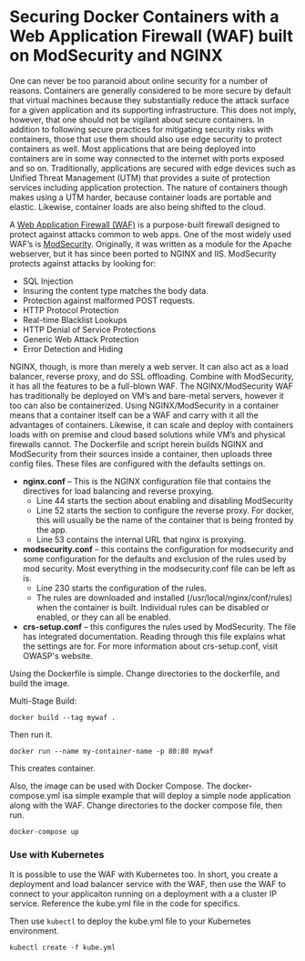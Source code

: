 Securing Docker Containers with a Web Application Firewall (WAF) built on ModSecurity and NGINX
====

One can never be too paranoid about online security for a number of reasons. Containers are generally considered to be more secure by default that virtual machines because they substantially reduce the attack surface for a given application and its supporting infrastructure. This does not imply, however, that one should not be vigilant about secure containers. In addition to following secure practices for mitigating security risks with containers, those that use them should also use edge security to protect containers as well. Most applications that are being deployed into containers are in some way connected to the internet with ports exposed and so on. Traditionally, applications are secured with edge devices such as Unified Threat Management (UTM) that provides a suite of protection services including application protection. The nature of containers though makes using a UTM harder, because container loads are portable and elastic. Likewise, container loads are also being shifted to the cloud. 

A [Web Application Firewall (WAF)](https://www.owasp.org/index.php/Web_Application_Firewall) is a purpose-built firewall designed to protect against attacks common to web apps. One of the most widely used WAF’s is [ModSecurity](https://modsecurity.org/). Originally, it was written as a module for the Apache webserver, but it has since been ported to NGINX and IIS. ModSecurity protects against attacks by looking for:

*   SQL Injection
*   Insuring the content type matches the body data.
*   Protection against malformed POST requests.
*   HTTP Protocol Protection
*   Real-time Blacklist Lookups
*   HTTP Denial of Service Protections
*   Generic Web Attack Protection
*   Error Detection and Hiding

NGINX, though, is more than merely a web server. It can also act as a load balancer, reverse proxy, and do SSL offloading. Combine with ModSecurity, it has all the features to be a full-blown WAF. The NGINX/ModSecurity WAF has traditionally be deployed on VM’s and bare-metal servers, however it too can also be containerized. Using NGINX/ModSecurity in a container means that a container itself can be a WAF and carry with it all the advantages of containers. Likewise, it can scale and deploy with containers loads with on premise and cloud based solutions while VM’s and physical firewalls cannot. The Dockerfile and script herein builds NGINX and ModSecurity from their sources inside a container, then uploads three config files. These files are configured with the defaults settings on.

*   **nginx.conf** – This is the NGINX configuration file that contains the directives for load balancing and reverse proxying.
    *   Line 44 starts the section about enabling and disabling ModSecurity
    *   Line 52 starts the section to configure the reverse proxy. For docker, this will usually be the name of the container that is being fronted by the app.
    *   Line 53 contains the internal URL that nginx is proxying.
*   **modsecurity.conf** – this contains the configuration for modsecurity and some configuration for the defaults and exclusion of the rules used by mod security. Most everything in the modsecurity.conf file can be left as is.
    *   Line 230 starts the configuration of the rules.
    *   The rules are downloaded and installed (/usr/local/nginx/conf/rules) when the container is built. Individual rules can be disabled or enabled, or they can all be enabled.
*   **crs-setup.conf** – this configures the rules used by ModSecurity. The file has integrated documentation. Reading through this file explains what the settings are for. For more information about crs-setup.conf, visit OWASP's website.

Using the Dockerfile is simple. Change directories to the dockerfile, and build the image.

Multi-Stage Build:

```
docker build --tag mywaf .
```

Then run it.

```
docker run --name my-container-name -p 80:80 mywaf
```

This creates container.

Also, the image can be used with Docker Compose. The docker-compose.yml isa simple example that will deploy a simple node application along with the WAF. Change directories to the docker compose file, then run.

```
docker-compose up
```

### Use with Kubernetes

It is possible to use the WAF with Kubernetes too. In short, you create a deployment and load balancer service with the WAF, then use the WAF to connect to your applicaiton running on a deployment with a a cluster IP service. Reference the kube.yml file in the code for specifics.

Then use `kubectl` to deploy the kube.yml file to your Kubernetes environment.

```
kubectl create -f kube.yml
```

